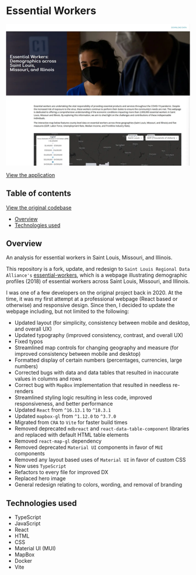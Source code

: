 # Essential Workers

<img src="/presentation/thumbnail.webp" width="650">

[View the application](https://master.d1gzfx9o22abaw.amplifyapp.com/)

## Table of contents

[View the original codebase](https://github.com/stlrda/essential-workers)

-   [Overview](#overview)
-   [Technologies used](#technologies-used)

## Overview

An analysis for essential workers in Saint Louis, Missouri, and Illinois.

This repository is a fork, update, and redesign to `Saint Louis Regional Data Alliance's` [essential-workers](https://github.com/stlrda/essential-workers), which is a webpage illustrating demographic profiles (2018) of essential workers across Saint Louis, Missouri, and Illinois.

I was one of a few developers on the original project back in 2020. At the time, it was my first attempt at a professional webpage (React based or otherwise) and responsive design. Since then, I decided to update the webpage including, but not limited to the following:

-   Updated layout (for simplicity, consistency between mobile and desktop, and overall UX)
-   Updated typography (improved consistency, contrast, and overall UX)
-   Fixed typos
-   Streamlined map controls for changing geography and measure (for improved consistency between mobile and desktop)
-   Formatted display of certain numbers (percentages, currencies, large numbers)
-   Corrected bugs with data and data tables that resulted in inaccurate values in columns and rows
-   Correct bug with `MapBox` implementation that resulted in needless re-renders
-   Streamlined styling logic resulting in less code, improved responsiveness, and better performance
-   Updated `React` from `^16.13.1` to `^18.3.1` 
-   Updated `mapbox-gl` from `^1.12.0` to `^3.7.0`
-   Migrated from `CRA` to `Vite` for faster build times
-   Removed deprecated `mdbreact` and `react-data-table-component` libraries and replaced with default HTML table elements
-   Removed `react-map-gl` dependency
-   Removed deprecated `Material UI` components in favor of `MUI` components
-   Removed any layout based uses of `Material UI` in favor of custom CSS
-   Now uses `TypeScript`
-   Refactors to every file for improved DX
-   Replaced hero image
-   General redesign relating to colors, wording, and removal of branding

## Technologies used

-   TypeScript
-   JavaScript
-   React
-   HTML
-   CSS
-   Material UI (MUI)
-   MapBox
-   Docker
-   Vite
